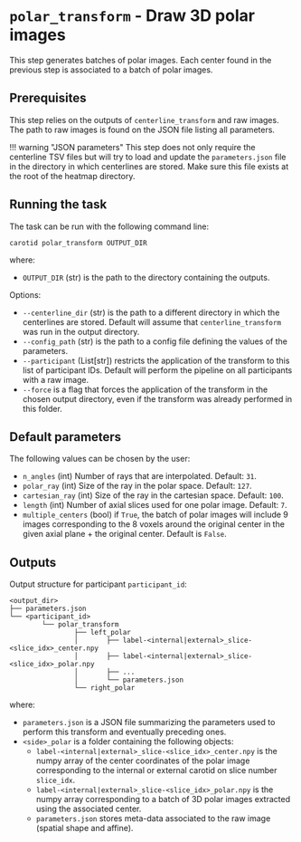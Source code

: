 # `polar_transform` - Draw 3D polar images

This step generates batches of polar images. Each center found in the previous step is
associated to a batch of polar images.


## Prerequisites

This step relies on the outputs of `centerline_transform` and raw images.
The path to raw images is found on the JSON file listing all parameters.

!!! warning "JSON parameters"
    This step does not only require the centerline TSV files but will try to
    load and update the `parameters.json` file in the directory in which centerlines are
    stored. Make sure this file exists at the root of the heatmap directory.


## Running the task

The task can be run with the following command line:
```
carotid polar_transform OUTPUT_DIR
```
where:

- `OUTPUT_DIR` (str) is the path to the directory containing the outputs.

Options:

- `--centerline_dir` (str) is the path to a different directory in which the centerlines are stored.
Default will assume that `centerline_transform` was run in the output directory.
- `--config_path` (str) is the path to a config file defining the values of the parameters.
- `--participant` (List[str]) restricts the application of the transform to this list of participant IDs. 
Default will perform the pipeline on all participants with a raw image.
- `--force` is a flag that forces the application of the transform in the chosen output directory,
even if the transform was already performed in this folder.

## Default parameters

The following values can be chosen by the user:

- `n_angles` (int) Number of rays that are interpolated. Default: `31`.
- `polar_ray` (int) Size of the ray in the polar space. Default: `127`. 
- `cartesian_ray` (int) Size of the ray in the cartesian space. Default: `100`.
- `length` (int) Number of axial slices used for one polar image. Default: `7`.
- `multiple_centers` (bool) if `True`, the batch of polar images will include 9 images
corresponding to the 8 voxels around the original center in the given axial plane + the
original center. Default is `False`.

## Outputs


Output structure for participant `participant_id`:
```console
<output_dir>
├── parameters.json
└── <participant_id>
        └── polar_transform
                ├── left_polar
                │       ├── label-<internal|external>_slice-<slice_idx>_center.npy
                │       ├── label-<internal|external>_slice-<slice_idx>_polar.npy
                │       ├── ...
                │       └── parameters.json
                └── right_polar
```

where:

- `parameters.json` is a JSON file summarizing the parameters used to perform this transform and eventually preceding ones.
- `<side>_polar` is a folder containing the following objects:
  - `label-<internal|external>_slice-<slice_idx>_center.npy` is the numpy array of the center coordinates
  of the polar image corresponding to the internal or external carotid on slice number `slice_idx`.
  - `label-<internal|external>_slice-<slice_idx>_polar.npy` is the numpy array corresponding to a batch of
  3D polar images extracted using the associated center.
  - `parameters.json` stores meta-data associated to the raw image (spatial shape and affine).